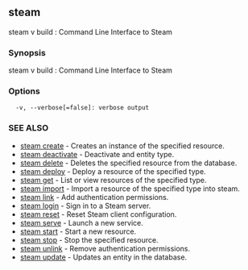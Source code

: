 ## steam

steam v build : Command Line Interface to Steam

### Synopsis


steam v build : Command Line Interface to Steam

### Options

```
  -v, --verbose[=false]: verbose output
```

### SEE ALSO
* [steam create](steam_create.md)	 - Creates an instance of the specified resource.
* [steam deactivate](steam_deactivate.md)	 - Deactivate and entity type.
* [steam delete](steam_delete.md)	 - Deletes the specified resource from the database.
* [steam deploy](steam_deploy.md)	 - Deploy a resource of the specified type.
* [steam get](steam_get.md)	 - List or view resources of the specified type.
* [steam import](steam_import.md)	 - Import a resource of the specified type into steam.
* [steam link](steam_link.md)	 - Add authentication permissions.
* [steam login](steam_login.md)	 - Sign in to a Steam server.
* [steam reset](steam_reset.md)	 - Reset Steam client configuration.
* [steam serve](steam_serve.md)	 - Launch a new service.
* [steam start](steam_start.md)	 - Start a new resource.
* [steam stop](steam_stop.md)	 - Stop the specified resource.
* [steam unlink](steam_unlink.md)	 - Remove authentication permissions.
* [steam update](steam_update.md)	 - Updates an entity in the database.


